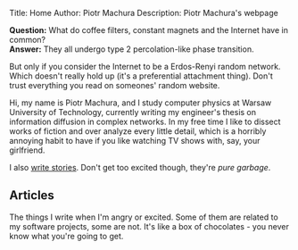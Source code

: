 Title:        Home
Author:       Piotr Machura
Description:  Piotr Machura's webpage

**Question:** What do coffee filters, constant magnets and the Internet have in common?<br>
**Answer:** They all undergo type 2 percolation-like phase transition.

But only if you consider the Internet to be a Erdos-Renyi random network. Which doesn't really hold up (it's a
preferential attachment thing). Don't trust everything you read on someones' random website.

Hi, my name is Piotr Machura, and I study computer physics at Warsaw University of Technology, currently writing my
engineer's thesis on information diffusion in complex networks. In my free time I like to dissect works of fiction and over analyze every little detail, which is a horribly annoying
habit to have if you like watching TV shows with, say, your girlfriend.

I also [write stories](/writing/). Don't get too excited though, they're *pure garbage*.

## Articles
The things I write when I'm angry or excited. Some of them are related to my software projects, some are not. It's like
a box of chocolates - you never know what you're going to get.
